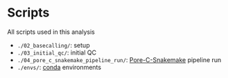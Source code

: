 # Scripts

All scripts used in this analysis

- `./02_basecalling/`: setup
- `./03_initial_qc/`: initial QC
- `./04_pore_c_snakemake_pipeline_run/`: [Pore-C-Snakemake](https://github.com/nanoporetech/Pore-C-Snakemake/) pipeline run
- `./envs/`: [conda](https://docs.conda.io/en/latest/) environments

